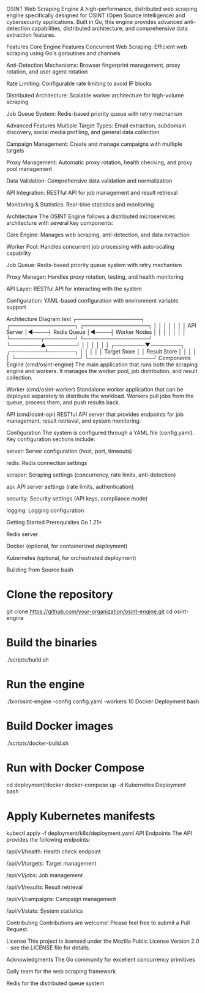 OSINT Web Scraping Engine
A high-performance, distributed web scraping engine specifically designed for OSINT (Open Source Intelligence) and cybersecurity applications. Built in Go, this engine provides advanced anti-detection capabilities, distributed architecture, and comprehensive data extraction features.

Features
Core Engine Features
Concurrent Web Scraping: Efficient web scraping using Go's goroutines and channels

Anti-Detection Mechanisms: Browser fingerprint management, proxy rotation, and user agent rotation

Rate Limiting: Configurable rate limiting to avoid IP blocks

Distributed Architecture: Scalable worker architecture for high-volume scraping

Job Queue System: Redis-based priority queue with retry mechanism

Advanced Features
Multiple Target Types: Email extraction, subdomain discovery, social media profiling, and general data collection

Campaign Management: Create and manage campaigns with multiple targets

Proxy Management: Automatic proxy rotation, health checking, and proxy pool management

Data Validation: Comprehensive data validation and normalization

API Integration: RESTful API for job management and result retrieval

Monitoring & Statistics: Real-time statistics and monitoring

Architecture
The OSINT Engine follows a distributed microservices architecture with several key components:

Core Engine: Manages web scraping, anti-detection, and data extraction

Worker Pool: Handles concurrent job processing with auto-scaling capability

Job Queue: Redis-based priority queue system with retry mechanism

Proxy Manager: Handles proxy rotation, testing, and health monitoring

API Layer: RESTful API for interacting with the system

Configuration: YAML-based configuration with environment variable support

Architecture Diagram
text
┌─────────────────┐     ┌─────────────────┐     ┌─────────────────┐
│                 │     │                 │     │                 │
│    API Server   │◄────┤  Redis Queue    │◄────┤  Worker Nodes   │
│                 │     │                 │     │                 │
└────────┬────────┘     └─────────────────┘     └────────▲────────┘
         │                                               │
         │                                               │
         │                                               │
┌────────▼────────┐                            ┌─────────┴───────┐
│                 │                            │                 │
│  Target Store   │                            │  Result Store   │
│                 │                            │                 │
└─────────────────┘                            └─────────────────┘
Components
Engine (cmd/osint-engine)
The main application that runs both the scraping engine and workers. It manages the worker pool, job distribution, and result collection.

Worker (cmd/osint-worker)
Standalone worker application that can be deployed separately to distribute the workload. Workers pull jobs from the queue, process them, and push results back.

API (cmd/osint-api)
RESTful API server that provides endpoints for job management, result retrieval, and system monitoring.

Configuration
The system is configured through a YAML file (config.yaml). Key configuration sections include:

server: Server configuration (host, port, timeouts)

redis: Redis connection settings

scraper: Scraping settings (concurrency, rate limits, anti-detection)

api: API server settings (rate limits, authentication)

security: Security settings (API keys, compliance mode)

logging: Logging configuration

Getting Started
Prerequisites
Go 1.21+

Redis server

Docker (optional, for containerized deployment)

Kubernetes (optional, for orchestrated deployment)

Building from Source
bash
# Clone the repository
git clone https://github.com/your-organization/osint-engine.git
cd osint-engine

# Build the binaries
./scripts/build.sh

# Run the engine
./bin/osint-engine -config config.yaml -workers 10
Docker Deployment
bash
# Build Docker images
./scripts/docker-build.sh

# Run with Docker Compose
cd deployment/docker
docker-compose up -d
Kubernetes Deployment
bash
# Apply Kubernetes manifests
kubectl apply -f deployment/k8s/deployment.yaml
API Endpoints
The API provides the following endpoints:

/api/v1/health: Health check endpoint

/api/v1/targets: Target management

/api/v1/jobs: Job management

/api/v1/results: Result retrieval

/api/v1/campaigns: Campaign management

/api/v1/stats: System statistics

Contributing
Contributions are welcome! Please feel free to submit a Pull Request.

License
This project is licensed under the Mozilla Public License Version 2.0 - see the LICENSE file for details.

Acknowledgments
The Go community for excellent concurrency primitives

Colly team for the web scraping framework

Redis for the distributed queue system
